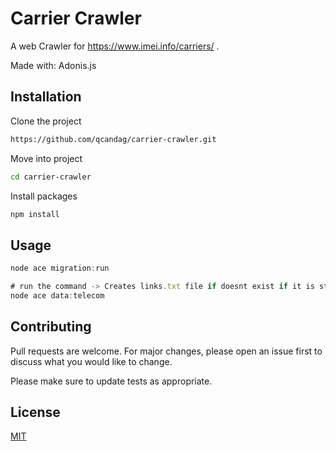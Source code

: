# Carrier Crawler

A web Crawler for https://www.imei.info/carriers/ .

Made with: Adonis.js

## Installation

Clone the project

```bash
https://github.com/qcandag/carrier-crawler.git
```

Move into project

```bash
cd carrier-crawler
```

Install packages

```bash
npm install
```

## Usage

```javascript
node ace migration:run

# run the command -> Creates links.txt file if doesnt exist if it is starts crawling
node ace data:telecom

```

## Contributing

Pull requests are welcome. For major changes, please open an issue first
to discuss what you would like to change.

Please make sure to update tests as appropriate.

## License

[MIT](https://choosealicense.com/licenses/mit/)
